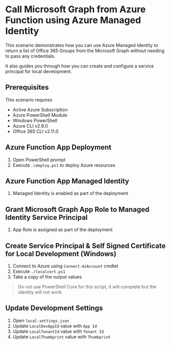# Call Microsoft Graph from Azure Function using Azure Managed Identity

This scenario demonstrates how you can use Azure Managed Identity to return a list of Office 365 Groups from the Microsoft Graph without needing to pass any credentials.

It also guides you through how you can create and configure a service principal for local development.

## Prerequisites

This scenario requires

- Active Azure Subscription
- Azure PowerShell Module
- Windows PowerShell
- Azure CLI v2.8.0
- Office 365 CLI v2.11.0

## Azure Function App Deployment

1. Open PowerShell prompt
1. Execute `.\deploy.ps1` to deploy Azure resources

## Azure Function App Managed Identity

1. Managed Identity is enabled as part of the deployment

## Grant Microsoft Graph App Role to Managed Identity Service Principal

1. App Role is assigned as part of the deployment

## Create Service Principal & Self Signed Certificate for Local Development (Windows)

1. Connect to Azure using `Connect-AzAccount` cmdlet
1. Execute `./localcert.ps1`
1. Take a copy of the output values

> Do not use PowerShell Core for this script, it will complete but the identity will not work

## Update Development Settings

1. Open `local.settings.json`
1. Update `LocalDevAppId` value with `App Id`
1. Update `LocalTenantId` value with `Tenant Id`
1. Update `LocalThumbprint` value with `Thumbprint` 

